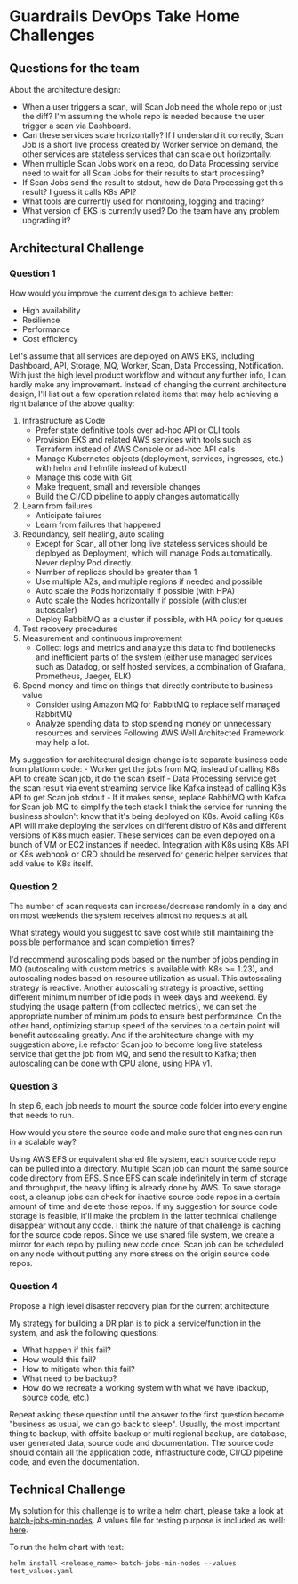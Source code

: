 # Guardrails DevOps Take Home Challenges
## Questions for the team
About the architecture design:
- When a user triggers a scan, will Scan Job need the whole repo or just the diff? I'm assuming the whole repo is needed because the user trigger a scan via Dashboard.
- Can these services scale horizontally? If I understand it correctly, Scan Job is a short live process created by Worker service on demand, the other services are stateless services that can scale out horizontally.
- When multiple Scan Jobs work on a repo, do Data Processing service need to wait for all Scan Jobs for their results to start processing?
- If Scan Jobs send the result to stdout, how do Data Processing get this result? I guess it calls K8s API?
- What tools are currently used for monitoring, logging and tracing?
- What version of EKS is currently used? Do the team have any problem upgrading it?

## Architectural Challenge
### Question 1
How would you improve the current design to achieve better:
- High availability
- Resilience
- Performance
- Cost efficiency

Let's assume that all services are deployed on AWS EKS, including Dashboard, API, Storage, MQ, Worker, Scan, Data Processing, Notification.
With just the high level product workflow and without any further info, I can hardly make any improvement. Instead of changing the current architecture design, I'll list out a few operation related items that may help achieving a right balance of the above quality:

1. Infrastructure as Code
    - Prefer state definitive tools over ad-hoc API or CLI tools
    - Provision EKS and related AWS services with tools such as Terraform instead of AWS Console or ad-hoc API calls
    - Manage Kubernetes objects (deployment, services, ingresses, etc.) with helm and helmfile instead of kubectl
    - Manage this code with Git
    - Make frequent, small and reversible changes
    - Build the CI/CD pipeline to apply changes automatically
2. Learn from failures
    - Anticipate failures
    - Learn from failures that happened
3. Redundancy, self healing, auto scaling
    - Except for Scan, all other long live stateless services should be deployed as Deployment, which will manage Pods automatically. Never deploy Pod directly.
    - Number of replicas should be greater than 1
    - Use multiple AZs, and multiple regions if needed and possible
    - Auto scale the Pods horizontally if possible (with HPA)
    - Auto scale the Nodes horizontally if possible (with cluster autoscaler)
    - Deploy RabbitMQ as a cluster if possible, with HA policy for queues
4. Test recovery procedures
5. Measurement and continuous improvement
    - Collect logs and metrics and analyze this data to find bottlenecks and inefficient parts of the system (either use managed services such as Datadog, or self hosted services, a combination of Grafana, Prometheus, Jaeger, ELK)
6. Spend money and time on things that directly contribute to business value
    - Consider using Amazon MQ for RabbitMQ to replace self managed RabbitMQ
    - Analyze spending data to stop spending money on unnecessary resources and services
Following AWS Well Architected Framework may help a lot.

My suggestion for architectural design change is to separate business code from platform code:
    - Worker get the jobs from MQ, instead of calling K8s API to create Scan job, it do the scan itself
    - Data Processing service get the scan result via event streaming service like Kafka instead of calling K8s API to get Scan job stdout
    - If it makes sense, replace RabbitMQ with Kafka for Scan job MQ to simplify the tech stack
I think the service for running the business shouldn't know that it's being deployed on K8s. Avoid calling K8s API will make deploying the services on different distro of K8s and different versions of K8s much easier. These services can be even deployed on a bunch of VM or EC2 instances if needed.
Integration with K8s using K8s API or K8s webhook or CRD should be reserved for generic helper services that add value to K8s itself.


### Question 2
The number of scan requests can increase/decrease randomly in a day and on most weekends the system receives almost no requests at all.

What strategy would you suggest to save cost while still maintaining the possible performance and scan completion times?

I'd recommend autoscaling pods based on the number of jobs pending in MQ (autoscaling with custom metrics is available with K8s >= 1.23), and autoscaling nodes based on resource utilization as usual. This autoscaling strategy is reactive.
Another autoscaling strategy is proactive, setting different minimum number of idle pods in week days and weekend. By studying the usage pattern (from collected metrics), we can set the appropriate number of minimum pods to ensure best performance.
On the other hand, optimizing startup speed of the services to a certain point will benefit autoscaling greatly.
And if the architecture change with my suggestion above, i.e refactor Scan job to become long live stateless service that get the job from MQ, and send the result to Kafka; then autoscaling can be done with CPU alone, using HPA v1.

### Question 3
In step 6, each job needs to mount the source code folder into every engine that needs to run.

How would you store the source code and make sure that engines can run in a scalable way?

Using AWS EFS or equivalent shared file system, each source code repo can be pulled into a directory. Multiple Scan job can mount the same source code directory from EFS. Since EFS can scale indefinitely in term of storage and throughput, the heavy lifting is already done by AWS. To save storage cost, a cleanup jobs can check for inactive source code repos in a certain amount of time and delete those repos.
If my suggestion for source code storage is feasible, it'll make the problem in the latter technical challenge disappear without any code. I think the nature of that challenge is caching for the source code repos. Since we use shared file system, we create a mirror for each repo by pulling new code once. Scan job can be scheduled on any node without putting any more stress on the origin source code repos.

### Question 4
Propose a high level disaster recovery plan for the current architecture

My strategy for building a DR plan is to pick a service/function in the system, and ask the following questions:
- What happen if this fail?
- How would this fail?
- How to mitigate when this fail?
- What need to be backup?
- How do we recreate a working system with what we have (backup, source code, etc.)

Repeat asking these question until the answer to the first question become "business as usual, we can go back to sleep".
Usually, the most important thing to backup, with offsite backup or multi regional backup, are database, user generated data, source code and documentation. The source code should contain all the application code, infrastructure code, CI/CD pipeline code, and even the documentation.

## Technical Challenge
My solution for this challenge is to write a helm chart, please take a look at [batch-jobs-min-nodes](./batch-jobs-min-nodes). A values file for testing purpose is included as well: [here](./test_values.yaml).

To run the helm chart with test:

    helm install <release_name> batch-jobs-min-nodes --values test_values.yaml
